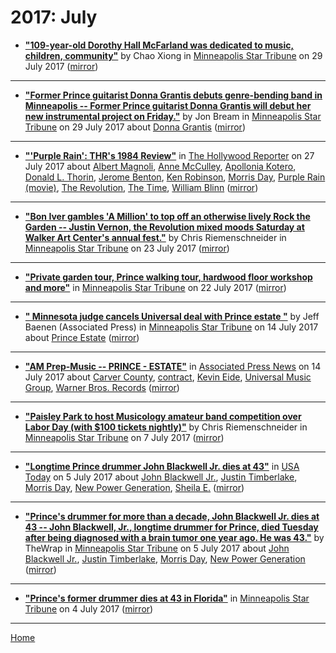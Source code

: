 # 2017: July

 - [**"109-year-old Dorothy Hall McFarland was dedicated to music, children, community"**](http://www.startribune.com/dorothy-hall-mcfarland-109-her-long-life-was-dedicated-to-music-children-community/437396823/) by Chao Xiong in [Minneapolis Star Tribune](http://www.startribune.com/) on 29 July 2017 ([mirror](https://web.archive.org/web/*/http://www.startribune.com/dorothy-hall-mcfarland-109-her-long-life-was-dedicated-to-music-children-community/437396823/))

----

 - [**"Former Prince guitarist Donna Grantis debuts genre-bending band in Minneapolis -- Former Prince guitarist Donna Grantis will debut her new instrumental project on Friday."**](http://www.startribune.com/former-prince-guitarist-donna-grantis-debuts-genre-bending-band-in-minneapolis/437048403/) by Jon Bream in [Minneapolis Star Tribune](http://www.startribune.com/) on 29 July 2017 about [Donna Grantis](../../topics/donna-grantis/index.md) ([mirror](https://web.archive.org/web/*/http://www.startribune.com/former-prince-guitarist-donna-grantis-debuts-genre-bending-band-in-minneapolis/437048403/))

----

 - [**"'Purple Rain': THR's 1984 Review"**](https://www.hollywoodreporter.com/review/purple-rain-review-1984-movie-1024852) in [The Hollywood Reporter](https://www.hollywoodreporter.com/) on 27 July 2017 about [Albert Magnoli](../../topics/albert-magnoli/index.md), [Anne McCulley](../../topics/anne-mcculley/index.md), [Apollonia Kotero](../../topics/apollonia-kotero/index.md), [Donald L. Thorin](../../topics/donald-l-thorin/index.md), [Jerome Benton](../../topics/jerome-benton/index.md), [Ken Robinson](../../topics/ken-robinson/index.md), [Morris Day](../../topics/morris-day/index.md), [Purple Rain (movie)](../../topics/movie/purple-rain/index.md), [The Revolution](../../topics/the-revolution/index.md), [The Time](../../topics/the-time/index.md), [William Blinn](../../topics/william-blinn/index.md) ([mirror](https://web.archive.org/web/*/https://www.hollywoodreporter.com/review/purple-rain-review-1984-movie-1024852))

----

 - [**"Bon Iver gambles 'A Million' to top off an otherwise lively Rock the Garden -- Justin Vernon, the Revolution mixed moods Saturday at Walker Art Center's annual fest."**](http://www.startribune.com/rock-the-garden-returns-to-the-walker-in-familiar-revolutionary-form/436078083/) by Chris Riemenschneider in [Minneapolis Star Tribune](http://www.startribune.com/) on 23 July 2017 ([mirror](https://web.archive.org/web/*/http://www.startribune.com/rock-the-garden-returns-to-the-walker-in-familiar-revolutionary-form/436078083/))

----

 - [**"Private garden tour, Prince walking tour, hardwood floor workshop and more"**](http://www.startribune.com/private-garden-tour-prince-walking-tour-hardwood-floor-workshop-and-more/435874493/) in [Minneapolis Star Tribune](http://www.startribune.com/) on 22 July 2017 ([mirror](https://web.archive.org/web/*/http://www.startribune.com/private-garden-tour-prince-walking-tour-hardwood-floor-workshop-and-more/435874493/))

----

 - [**"
                                            Minnesota judge cancels Universal deal with Prince estate
                                    "**](http://www.startribune.com/minnesota-judge-cancels-universal-deal-with-prince-estate/434374993/) by Jeff Baenen (Associated Press) in [Minneapolis Star Tribune](http://www.startribune.com/) on 14 July 2017 about [Prince Estate](../../topics/prince-estate/index.md) ([mirror](https://web.archive.org/web/*/http://www.startribune.com/minnesota-judge-cancels-universal-deal-with-prince-estate/434374993/))

----

 - [**"AM Prep-Music -- PRINCE - ESTATE"**](https://apnews.com/6ec81cc98f52428685fae3cfe951c6c0) in [Associated Press News](https://apnews.com/) on 14 July 2017 about [Carver County](../../topics/carver-county/index.md), [contract](../../topics/contract/index.md), [Kevin Eide](../../topics/kevin-eide/index.md), [Universal Music Group](../../topics/universal-music-group/index.md), [Warner Bros. Records](../../topics/warner-bros-records/index.md) ([mirror](https://web.archive.org/web/*/https://apnews.com/6ec81cc98f52428685fae3cfe951c6c0))

----

 - [**"Paisley Park to host Musicology amateur band competition over Labor Day (with $100 tickets nightly)"**](http://www.startribune.com/paisley-park-to-host-musicology-amateur-band-competition-over-labor-day-with-100-tickets-nightly/433139673/) by Chris Riemenschneider in [Minneapolis Star Tribune](http://www.startribune.com/) on 7 July 2017 ([mirror](https://web.archive.org/web/*/http://www.startribune.com/paisley-park-to-host-musicology-amateur-band-competition-over-labor-day-with-100-tickets-nightly/433139673/))

----

 - [**"Longtime Prince drummer John Blackwell Jr. dies at 43"**](https://usatoday.com/story/life/music/2017/07/04/longtime-prince-drummer-john-blackwell-jr-dies/103425914/) in [USA Today](https://usatoday.com/) on 5 July 2017 about [John Blackwell Jr.](../../topics/john-blackwell-jr/index.md), [Justin Timberlake](../../topics/justin-timberlake/index.md), [Morris Day](../../topics/morris-day/index.md), [New Power Generation](../../topics/new-power-generation/index.md), [Sheila E.](../../topics/sheila-e/index.md) ([mirror](https://web.archive.org/web/*/https://usatoday.com/story/life/music/2017/07/04/longtime-prince-drummer-john-blackwell-jr-dies/103425914/))

----

 - [**"Prince's drummer for more than a decade, John Blackwell Jr. dies at 43 -- John Blackwell, Jr., longtime drummer for Prince, died Tuesday after being diagnosed with a brain tumor one year ago. He was 43."**](http://www.startribune.com/prince-s-drummer-for-more-than-a-decade-john-blackwell-jr-dies-at-43/432674483/) by TheWrap in [Minneapolis Star Tribune](http://www.startribune.com/) on 5 July 2017 about [John Blackwell Jr.](../../topics/john-blackwell-jr/index.md), [Justin Timberlake](../../topics/justin-timberlake/index.md), [Morris Day](../../topics/morris-day/index.md), [New Power Generation](../../topics/new-power-generation/index.md) ([mirror](https://web.archive.org/web/*/http://www.startribune.com/prince-s-drummer-for-more-than-a-decade-john-blackwell-jr-dies-at-43/432674483/))

----

 - [**"Prince's former drummer dies at 43 in Florida"**](http://www.startribune.com/prince-s-former-drummer-dies-at-43-in-florida/432554613/) in [Minneapolis Star Tribune](http://www.startribune.com/) on 4 July 2017 ([mirror](https://web.archive.org/web/*/http://www.startribune.com/prince-s-former-drummer-dies-at-43-in-florida/432554613/))

----

[Home](./)
